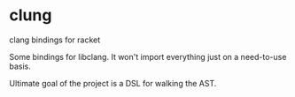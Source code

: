 # clung
clang bindings for racket

Some bindings for libclang. It won't import everything just on a need-to-use basis.

Ultimate goal of the project is a DSL for walking the AST.
